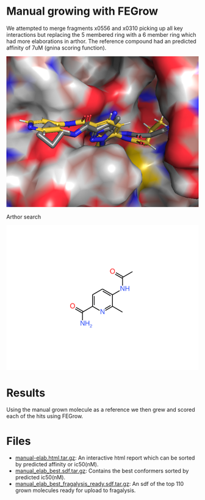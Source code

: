 # Manual growing with FEGrow
We attempted to merge fragments x0556 and x0310 picking up all key interactions but replacing the 5 membered ring with 
a 6 member ring which had more elaborations in arthor. The reference compound had an predicted affinity of 7uM 
(gnina scoring function).

![img.png](img.png)

Arthor search

![arthor.svg](arthor.svg)


# Results

Using the manual grown molecule as a reference we then grew and scored each of the hits using FEGrow.

# Files

- [manual-elab.html.tar.gz](results/manual-elab.html.tar.gz): An interactive html report which can be sorted by predicted affinity or ic50(nM).
- [manual_elab_best.sdf.tar.gz](results/manual_elab_best.sdf.tar.gz): Contains the best conformers sorted 
by predicted ic50(nM).
- [manual_elab_best_fragalysis_ready.sdf.tar.gz](results/manual_elab_best_fragalysis_ready.sdf.tar.gz): An sdf of the top 110 grown molecules ready for upload to fragalysis.


